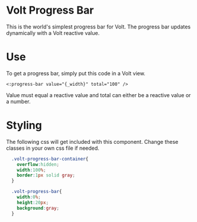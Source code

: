 # Volt Progress Bar

This is the world's simplest progress bar for Volt.  The progress bar updates dynamically with a Volt reactive value.

# Use

To get a progress bar, simply put this code in a Volt view.

    <:progress-bar value="{_width}" total="100" />
  
Value must equal a reactive value and total can either be a reactive value or a number.

# Styling

The following css will get included with this component.  Change these classes in your own css file if needed.

```css
  .volt-progress-bar-container{
    overflow:hidden;
    width:100%;
    border:1px solid gray;
  }

  .volt-progress-bar{
    width:0%;
    height:20px;
    background:gray;
  }
```
